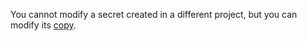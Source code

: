 You cannot modify a secret created in a different project, but you can modify its [copy](../../datasphere/operations/data/secrets.md#copy).